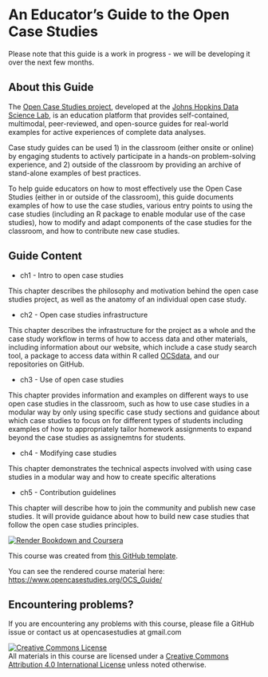 

# An Educator’s Guide to the Open Case Studies

Please note that this guide is a work in progress - we will be developing it over the next few months.

## About this Guide

The [Open Case Studies project](https://www.opencasestudies.org), developed at the [Johns Hopkins Data Science Lab](https://jhudatascience.org/), is an education platform that provides self-contained, multimodal, peer-reviewed, and open-source guides for real-world examples for active experiences of complete data analyses. 

Case study guides can be used 1) in the classroom (either onsite or online) by engaging students to actively participate in a hands-on problem-solving experience, and 2) outside of the classroom by providing an archive of stand-alone examples of best practices. 

To help guide educators on how to most effectively use the Open Case Studies (either in or outside of the classroom), this guide documents examples of how to use the case studies, various entry points to using the case studies (including an R package to enable modular use of the case studies), how to modify and adapt components of the case studies for the classroom, and how to contribute new case studies. 

## Guide Content

 -  ch1 - Intro to open case studies 
 
This chapter describes the philosophy and motivation behind the open case studies project, as well as the anatomy of an individual open case study. 

-   ch2 - Open case studies infrastructure  

This chapter describes the infrastructure for the project as a whole and the case study workflow in terms of how to access data and other materials, including information about our website, which include a case study search tool, a package to access data within R called [OCSdata](https://cran.r-project.org/web/packages/OCSdata/vignettes/instructions.html), and our repositories on GitHub.

- ch3 - Use of open case studies  

This chapter provides information and examples on different ways to use open case studies in the classroom, such as how to use case studies in a modular way by only using specific case study sections and guidance about which case studies  to focus on for different types of students including examples of how to appropriately tailor homework assignments to expand beyond the case studies as assignemtns for students. 

- ch4 - Modifying case studies  

This chapter demonstrates the technical aspects involved with using case studies in a modular way and how to create specific alterations

- ch5 - Contribution guidelines 

This chapter will describe how to join the community and publish new case studies. It will provide guidance about how to build new case studies that follow the open case studies principles.


[![Render Bookdown and Coursera](https://github.com/opencasestudies/OCS_GUide/actions/workflows/render-bookdown.yml/badge.svg)](https://github.com/opencasestudies/OCS_GUide/actions/workflows/render-bookdown.yml)

This course was created from [this GitHub template](https://github.com/jhudsl/OTTR_Template).

You can see the rendered course material here: https://www.opencasestudies.org/OCS_Guide/


## Encountering problems?

If you are encountering any problems with this course, please file a GitHub issue or contact us at opencasestudies at gmail.com

<a rel="license" href="http://creativecommons.org/licenses/by/4.0/"><img alt="Creative Commons License" style="border-width:0" src="https://i.creativecommons.org/l/by/4.0/88x31.png" /></a><br />All materials in this course are licensed under a <a rel="license" href="http://creativecommons.org/licenses/by/4.0/">Creative Commons Attribution 4.0 International License</a> unless noted otherwise.

